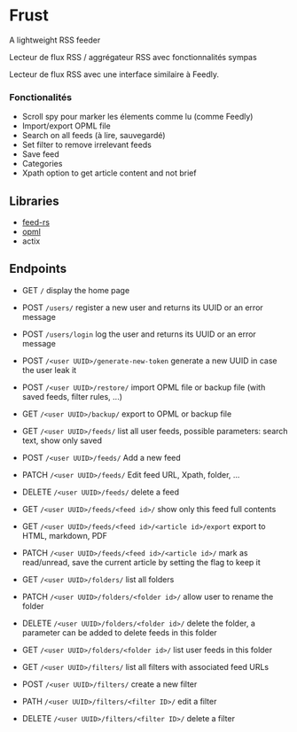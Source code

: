 # Frust

A lightweight RSS feeder

Lecteur de flux RSS / aggrégateur RSS avec fonctionnalités sympas

Lecteur de flux RSS avec une interface similaire à Feedly.

### Fonctionalités

* Scroll spy pour marker les élements comme lu (comme Feedly)
* Import/export OPML file
* Search on all feeds (à lire, sauvegardé)
* Set filter to remove irrelevant feeds
* Save feed
* Categories
* Xpath option to get article content and not brief

## Libraries

* [feed-rs](https://crates.io/crates/feed-rs)
* [opml](https://crates.io/crates/opml)
* actix

## Endpoints

* GET `/` display the home page
* POST `/users/` register a new user and returns its UUID or an error message
* POST `/users/login` log the user and returns its UUID or an error message
* POST `/<user UUID>/generate-new-token` generate a new UUID in case the user leak it
* POST `/<user UUID>/restore/` import OPML file or backup file (with saved feeds, filter rules, ...)
* GET `/<user UUID>/backup/` export to OPML or backup file

* GET `/<user UUID>/feeds/` list all user feeds, possible parameters: search text, show only saved
* POST `/<user UUID>/feeds/` Add a new feed
* PATCH `/<user UUID>/feeds/` Edit feed URL, Xpath, folder, ...
* DELETE `/<user UUID>/feeds/` delete a feed
* GET `/<user UUID>/feeds/<feed id>/` show only this feed full contents
* GET `/<user UUID>/feeds/<feed id>/<article id>/export` export to HTML, markdown, PDF
* PATCH `/<user UUID>/feeds/<feed id>/<article id>/` mark as read/unread, save the current article by setting the flag to keep it

* GET `/<user UUID>/folders/` list all folders
* PATCH `/<user UUID>/folders/<folder id>/` allow user to rename the folder
* DELETE `/<user UUID>/folders/<folder id>/` delete the folder, a parameter can be added to delete feeds in this folder
* GET `/<user UUID>/folders/<folder id>/` list user feeds in this folder

* GET `/<user UUID>/filters/` list all filters with associated feed URLs
* POST `/<user UUID>/filters/` create a new filter
* PATH `/<user UUID>/filters/<filter ID>/` edit a filter
* DELETE `/<user UUID>/filters/<filter ID>/` delete a filter

